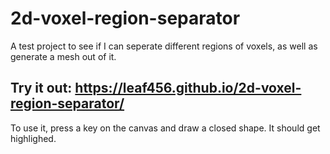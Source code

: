 # 2d-voxel-region-separator
A test project to see if I can seperate different regions of voxels, as well as generate a mesh out of it.
## Try it out: https://leaf456.github.io/2d-voxel-region-separator/
To use it, press a key on the canvas and draw a closed shape. It should get highlighed.
